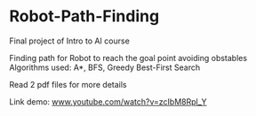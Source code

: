 # Robot-Path-Finding
Final project of Intro to AI course

Finding path for Robot to reach the goal point avoiding obstables \
Algorithms used: A*, BFS, Greedy Best-First Search

Read 2 pdf files for more details

Link demo: www.youtube.com/watch?v=zcIbM8Rpl_Y
